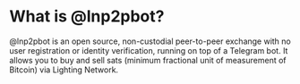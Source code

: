 # What is @lnp2pbot?

@lnp2pbot is an open source, non-custodial peer-to-peer exchange with no user registration or identity verification, running on top of a Telegram bot. It allows you to buy and sell sats (minimum fractional unit of measurement of Bitcoin) via Lighting Network.

